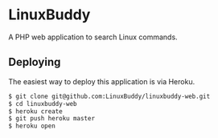 # LinuxBuddy

A PHP web application to search Linux commands.

## Deploying

The easiest way to deploy this application is via Heroku.

```sh
$ git clone git@github.com:LinuxBuddy/linuxbuddy-web.git
$ cd linuxbuddy-web
$ heroku create
$ git push heroku master
$ heroku open
```